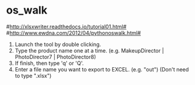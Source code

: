 # os_walk #
#http://xlsxwriter.readthedocs.io/tutorial01.html#
#http://www.ewdna.com/2012/04/pythonoswalk.html#

1. Launch the tool by double clicking.
2. Type the product name one at a time. (e.g. MakeupDirector | PhotoDirector7 | PhotoDirector8)
3. If finish, then type 'q' or 'Q'.
4. Enter a file name you want to export to EXCEL. (e.g. "out") (Don't need to type ".xlsx")
